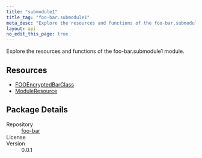 ```yaml
---
title: "submodule1"
title_tag: "foo-bar.submodule1"
meta_desc: "Explore the resources and functions of the foo-bar.submodule1 module."
layout: api
no_edit_this_page: true
---
```


<!-- WARNING: this file was generated by test. -->
<!-- Do not edit by hand unless you're certain you know what you are doing! -->

Explore the resources and functions of the foo-bar.submodule1 module.

<h2 id="resources">Resources</h2>
<ul class="api">
    <li><a href="fooencryptedbarclass/" title="FOOEncryptedBarClass">FOOEncryptedBarClass</a></li>
    <li><a href="moduleresource/" title="ModuleResource">ModuleResource</a></li>
</ul>

<h2 id="package-details">Package Details</h2>
<dl class="package-details">
	<dt>Repository</dt>
	<dd><a href="">foo-bar </a></dd>
	<dt>License</dt>
	<dd></dd>
	<dt>Version</dt>
	<dd>0.0.1</dd>
</dl>

